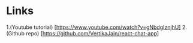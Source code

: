 # Links

1.(Youtube tutorial) [https://www.youtube.com/watch?v=gNbdgIznjhU]
2. (Github repo) [https://github.com/VertikaJain/react-chat-app]
